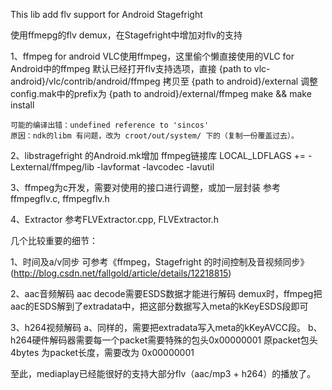 This lib add flv support for Android Stagefright


使用ffmepg的flv demux，在Stagefright中增加对flv的支持

1、ffmpeg for android
    VLC使用ffmpeg，这里偷个懒直接使用的VLC for Android中的ffmpeg
    默认已经打开flv支持选项，直接 {path to vlc-android}/vlc/contrib/android/ffmpeg 拷贝至 {path to android}/external
    调整 config.mak中的prefix为 {path to android}/external/ffmpeg
    make && make install 
    
    可能的编译出错：undefined reference to 'sincos'
    原因：ndk的libm 有问题，改为 croot/out/system/ 下的（复制一份覆盖过去）。
    
2、libstragefright 的Android.mk增加 ffmpeg链接库
    LOCAL_LDFLAGS += -Lexternal/ffmpeg/lib -lavformat -lavcodec -lavutil
    
3、ffmpeg为c开发，需要对使用的接口进行调整，或加一层封装
    参考ffmpegflv.c, ffmpegflv.h
    
4、Extractor
    参考FLVExtractor.cpp, FLVExtractor.h
    

几个比较重要的细节：

1、时间及a/v同步
    可参考《ffmpeg，Stagefright 的时间控制及音视频同步》(http://blog.csdn.net/fallgold/article/details/12218815)

2、aac音频解码
    aac decode需要ESDS数据才能进行解码
    demux时，ffmpeg把aac的ESDS解到了extradata中，把这部分数据写入meta的kKeyESDS段即可

3、h264视频解码
    a、同样的，需要把extradata写入meta的kKeyAVCC段。
    b、h264硬件解码器需要每一个packet需要特殊的包头0x00000001
        原packet包头 4bytes 为packet长度，需要改为 0x00000001

至此，mediaplay已经能很好的支持大部分flv（aac/mp3 + h264）的播放了。

